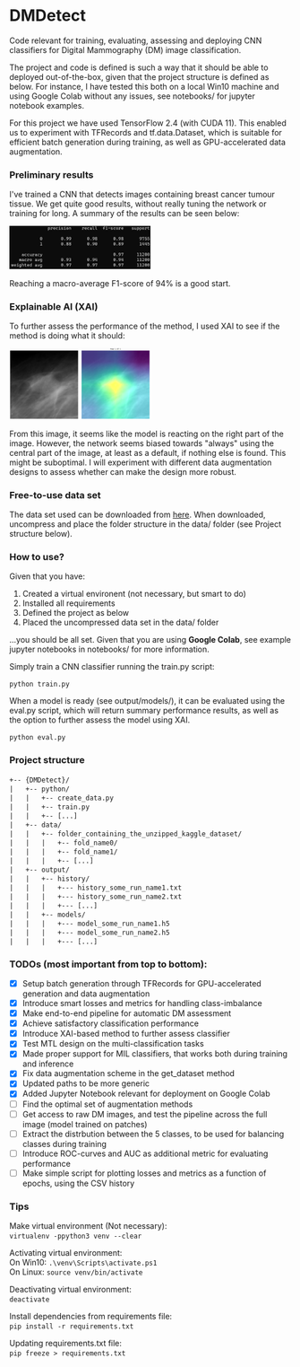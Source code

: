 # DMDetect

Code relevant for training, evaluating, assessing and deploying CNN classifiers for Digital Mammography (DM) image classification.

The project and code is defined is such a way that it should be able to deployed out-of-the-box, given that the project structure is defined as below.
For instance, I have tested this both on a local Win10 machine and using Google Colab without any issues, see notebooks/ for jupyter notebook examples.

For this project we have used TensorFlow 2.4 (with CUDA 11). This enabled us to experiment with TFRecords and tf.data.Dataset, which is suitable for efficient batch generation during training, as well as GPU-accelerated data augmentation.

### Preliminary results

I've trained a CNN that detects images containing breast cancer tumour tissue. We get quite good results, without really tuning the network or training for long. A summary of the results can be seen below:

<!-- 
   Classes   |  Precision  |  Recall  |  F1-score  |  Support    
-------------|-------------|----------|------------|----------
           0 |    0.99     |   0.98   |    0.98    |   9755
           1 |    0.88     |   0.90   |    0.89    |   1445
-------------|-------------|----------|------------|----------
  Accuracy   |             |          |    0.97    |  11200
 macro avg   |    0.93     |   0.94   |    0.94    |  11200
weighted avg |    0.97     |   0.97   |    0.97    |  11200
--->

<img src="figures/performance_metrics.png" width="50%" height="50%">

Reaching a macro-average F1-score of 94% is a good start.

### Explainable AI (XAI)

To further assess the performance of the method, I used XAI to see if the method is doing what it should:

<img src="figures/XAI_example.png" width="50%" height="50%">

From this image, it seems like the model is reacting on the right part of the image. However, the network seems biased towards "always" using the central part of the image, at least as a default, if nothing else is found. This might be suboptimal. I will experiment with different data augmentation designs to assess whether can make the design more robust.

### Free-to-use data set
The data set used can be downloaded from [here](https://www.kaggle.com/skooch/ddsm-mammography/discussion/225969). When downloaded, uncompress and place the folder structure in the data/ folder (see Project structure below).

### How to use?

Given that you have: 
1. Created a virtual environent (not necessary, but smart to do)
2. Installed all requirements
3. Defined the project as below
4. Placed the uncompressed data set in the data/ folder 

...you should be all set. Given that you are using **Google Colab**, see example jupyter notebooks in notebooks/ for more information.

Simply train a CNN classifier running the train.py script: 
```
python train.py
```

When a model is ready (see output/models/), it can be evaluated using the eval.py script, which will return summary performance results, as well as the option to further assess the model using XAI.
```
python eval.py
```

### Project structure

```
+-- {DMDetect}/
|   +-- python/
|   |   +-- create_data.py
|   |   +-- train.py
|   |   +-- [...]
|   +-- data/
|   |   +-- folder_containing_the_unzipped_kaggle_dataset/
|   |   |   +-- fold_name0/
|   |   |   +-- fold_name1/
|   |   |   +-- [...]
|   +-- output/
|   |   +-- history/
|   |   |   +--- history_some_run_name1.txt
|   |   |   +--- history_some_run_name2.txt
|   |   |   +--- [...]
|   |   +-- models/
|   |   |   +--- model_some_run_name1.h5
|   |   |   +--- model_some_run_name2.h5
|   |   |   +--- [...]
```

### TODOs (most important from top to bottom):

- [x] Setup batch generation through TFRecords for GPU-accelerated generation and data augmentation
- [x] Introduce smart losses and metrics for handling class-imbalance 
- [x] Make end-to-end pipeline for automatic DM assessment
- [x] Achieve satisfactory classification performance
- [x] Introduce XAI-based method to further assess classifier
- [x] Test MTL design on the multi-classification tasks
- [x] Made proper support for MIL classifiers, that works both during training and inference 
- [x] Fix data augmentation scheme in the get_dataset method
- [x] Updated paths to be more generic
- [x] Added Jupyter Notebook relevant for deployment on Google Colab
- [ ] Find the optimal set of augmentation methods
- [ ] Get access to raw DM images, and test the pipeline across the full image (model trained on patches)
- [ ] Extract the distrbution between the 5 classes, to be used for balancing classes during training
- [ ] Introduce ROC-curves and AUC as additional metric for evaluating performance
- [ ] Make simple script for plotting losses and metrics as a function of epochs, using the CSV history

### Tips

Make virtual environment (Not necessary):\
`virtualenv -ppython3 venv --clear`

Activating virtual environment:\
On Win10: `.\venv\Scripts\activate.ps1`\
On Linux: `source venv/bin/activate`

Deactivating virtual environment:\
`deactivate`

Install dependencies from requirements file:\
`pip install -r requirements.txt`

Updating requirements.txt file:\
`pip freeze > requirements.txt`
